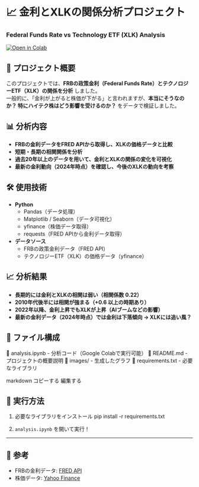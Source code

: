 # 📈 金利とXLKの関係分析プロジェクト
### Federal Funds Rate vs Technology ETF (XLK) Analysis
[![Open in Colab](https://colab.research.google.com/assets/colab-badge.svg)](https://colab.research.google.com/github/rituki11/xlk-interest-rate-analysis/blob/main/analysis.ipynb)

## 🚀 プロジェクト概要
このプロジェクトでは、**FRBの政策金利（Federal Funds Rate）とテクノロジーETF（XLK）の関係を分析** しました。  
一般的に、「金利が上がると株価が下がる」と言われますが、**本当にそうなのか？ 特にハイテク株はどう影響を受けるのか？** をデータで検証しました。

## 📊 分析内容
- **FRBの金利データをFRED APIから取得し、XLKの価格データと比較**
- **短期・長期の相関関係を分析**
- **過去20年以上のデータを用いて、金利とXLKの関係の変化を可視化**
- **最新の金利動向（2024年時点）を確認し、今後のXLKの動向を考察**

## 🛠️ 使用技術
- **Python**
  - Pandas（データ処理）
  - Matplotlib / Seaborn（データ可視化）
  - yfinance（株価データ取得）
  - requests（FRED APIから金利データ取得）
- **データソース**
  - FRBの政策金利データ（FRED API）
  - テクノロジーETF（XLK）の価格データ（yfinance）

## 📈 分析結果
- **長期的には金利とXLKの相関は弱い（相関係数 0.22）**
- **2010年代後半には相関が強まる（+0.6 以上の時期あり）**
- **2022年以降、金利上昇でもXLKが上昇（AIブームなどの影響）**
- **最新の金利データ（2024年時点）では金利は下落傾向 → XLKには追い風？**

## 📂 ファイル構成
📂 analysis.ipynb - 分析コード（Google Colabで実行可能） 📂 README.md - プロジェクトの概要説明 📂 images/ - 生成したグラフ 📂 requirements.txt - 必要なライブラリ

markdown
コピーする
編集する


## 🚀 実行方法
1. 必要なライブラリをインストール
pip install -r requirements.txt

2. `analysis.ipynb` を開いて実行！

---

## **📌 参考**
- FRBの金利データ: [FRED API](https://fred.stlouisfed.org/)
- 株価データ: [Yahoo Finance](https://finance.yahoo.com/)


